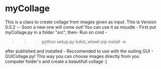 # myCollage
This is a class to create collage from images given as input. 
This is Version 0.0.2 -- Soon a new one will come out!
You can use it as moudle - 
First put myCollage.py in a folder "src", then-
Run on cmd - 

>>>python setup.py bdist_wheel
>>>pip install -e.

after published and installed - Reccomended to use with the suiting GUI - GUICollage.py! 
This way you can choose images directly from you computer folder's and create a beautifull collage :)

